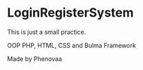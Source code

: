 # LoginRegisterSystem

This is just a small practice.

OOP PHP, HTML, CSS and Bulma Framework

Made by Phenovaa
